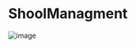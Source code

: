 # ShoolManagment
![image](https://user-images.githubusercontent.com/47479228/158618595-3c4095e3-1459-4547-ba1d-ea8f8a6e70ac.png)

